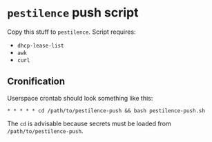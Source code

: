 # `pestilence` push script

Copy this stuff to `pestilence`. Script requires:

- `dhcp-lease-list`
- `awk`
- `curl`

## Cronification

Userspace crontab should look something like this:

```
* * * * * cd /path/to/pestilence-push && bash pestilence-push.sh
```

The `cd` is advisable because secrets must be loaded from `/path/to/pestilence-push`.
